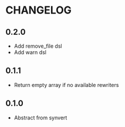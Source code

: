 # CHANGELOG

## 0.2.0

* Add remove_file dsl
* Add warn dsl

## 0.1.1

* Return empty array if no available rewriters

## 0.1.0

* Abstract from synvert
